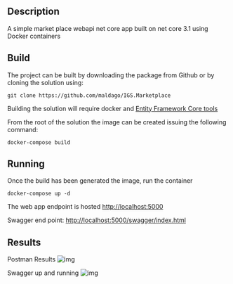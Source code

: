 ## Description

A simple market place webapi net core app built on net core 3.1 using Docker containers

## Build

The project can be built by downloading the package from Github or by cloning the solution using:

```git clone https://github.com/maldago/IGS.Marketplace```

Building the solution will require docker and [Entity Framework Core tools](https://docs.microsoft.com/en-us/ef/core/cli/dotnet)

From the root of the solution the image can be created issuing the following command:

```docker-compose build``` 

## Running


Once the build has been generated the image, run the container 

```docker-compose up -d```

The web app endpoint is hosted [http://localhost:5000](http://localhost:5000)

Swagger end point: [http://localhost:5000/swagger/index.html](http://localhost:5000/swagger/index.html)

## Results 

Postman Results
![img](https://github.com/maldago/IGS.Marketplace/blob/master/Results/PostmanResults.PNG)

Swagger up and running
![img](https://github.com/maldago/IGS.Marketplace/blob/master/Results/Swagger.PNG)
